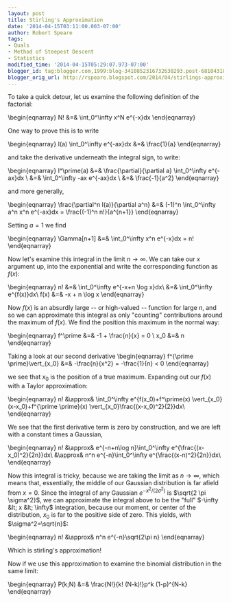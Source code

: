 ```yaml
---
layout: post
title: Stirling's Approximation
date: '2014-04-15T03:11:00.003-07:00'
author: Robert Speare
tags:
- Quals
- Method of Steepest Descent
- Statistics
modified_time: '2014-04-15T05:29:07.973-07:00'
blogger_id: tag:blogger.com,1999:blog-3410852316732630293.post-6810431866767056599
blogger_orig_url: http://rspeare.blogspot.com/2014/04/stirlings-approximation.html
---
```


<div dir="ltr" style="text-align: left;" trbidi="on">To take a quick detour, 
let us examine the following definition of the factorial: 

\begin{eqnarray} 
N! &amp;=&amp; \int_0^\infty x^N e^{-x}dx 
\end{eqnarray} 

One way to prove this is to write 

\begin{eqnarray} 
I(a) \int_0^\infty e^{-ax}dx &amp;=&amp; \frac{1}{a} 
\end{eqnarray} 

and take the derivative underneath the integral sign, to write: 

\begin{eqnarray} 
I^\prime(a) &amp;=&amp; \frac{\partial}{\partial a} \int_0^\infty e^{-ax}dx \\ 
&amp;=&amp; \int_0^\infty -ax e^{-ax}dx \\ 
&amp;=&amp; \frac{-1}{a^2} 
\end{eqnarray} 

and more generally, 

\begin{eqnarray} 
\frac{\partial^n I(a)}{\partial a^n} &amp;=&amp; (-1)^n \int_0^\infty a^n x^n 
e^{-ax}dx = \frac{(-1)^n n!}{a^{n+1}} 
\end{eqnarray} 

Setting $a=1$ we find 

\begin{eqnarray} 
\Gamma[n+1] &amp;=&amp; \int_0^\infty x^n e^{-x}dx =  n! 
\end{eqnarray} 

Now let's examine this integral in the limit $n \to \infty$. We can take our 
$x$ argument up, into the exponential and write the corresponding function as 
$f(x)$: 

\begin{eqnarray} 
n! &amp;=&amp; \int_0^\infty e^{-x+n \log x}dx\\ 
&amp;=&amp; \int_0^\infty e^{f(x)}dx\\ 
f(x) &amp;=&amp; -x + n \log x 
\end{eqnarray} 

Now $f(x)$ is an absurdly large -- or high-valued -- function for large $n$, 
and so we can approximate this integral as only "counting" contributions 
around the maximum of $f(x)$. We find the position this maximum in the normal 
way: 

\begin{eqnarray} 
f^\prime &amp;=&amp; -1 + \frac{n}{x} = 0 \\ 
x_0 &amp;=&amp; n 
\end{eqnarray} 

Taking a look at our second derivative 
\begin{eqnarray} 
f^{\prime \prime}\vert_{x_0} &amp;=&amp; -\frac{n}{x^2} = -\frac{1}{n} &lt; 0 
\end{eqnarray} 

we see that $x_0$ is the position of a true maximum. Expanding out our $f(x)$ 
with a Taylor approximation: 

\begin{eqnarray} 
n! &amp;\approx&amp; \int_0^\infty e^{f(x_0)+f^\prime(x) 
\vert_{x_0}(x-x_0)+f^{\prime \prime}(x) \vert_{x_0}\frac{(x-x_0)^2}{2}}dx\\ 
\end{eqnarray} 

We see that the first derivative term is zero by construction, and we are left 
with a constant times a Gaussian, 

\begin{eqnarray} 
n! &amp;\approx&amp; e^{-n+n\log n}\int_0^\infty e^{\frac{(x-x_0)^2}{2n}}dx\\ 
&amp;\approx&amp; n^n e^{-n}\int_0^\infty e^{\frac{(x-n)^2}{2n}}dx\\ 
\end{eqnarray} 

Now this integral is tricky, because we are taking the limit as $n \to 
\infty$, which means that, essentially, the middle of our Gaussian 
distribution is far afield from $x=0$. Since the integral of any Gaussian 
$e^{-x^2/(2\sigma^2)}$ is $\sqrt{2 \pi \sigma^2}$, we can approximate the 
integral above to be the "full" $-\infty &lt; x &lt; \infty$ integration, 
because our moment, or center of the distribution, $x_0$ is far to the 
positive side of zero. This yields, with $\sigma^2=\sqrt{n}$: 

\begin{eqnarray} 
n! &amp;\approx&amp; n^n e^{-n}\sqrt{2\pi n} 
\end{eqnarray} 

Which is stirling's approximation! 

Now if we use this approximation to examine the binomial distribution in the 
same limit: 

\begin{eqnarray} 
P(k;N) &amp;=&amp; \frac{N!}{k! (N-k)!}p^k (1-p)^{N-k} 
\end{eqnarray} 